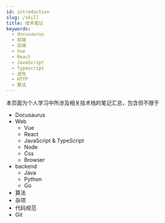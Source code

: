 ```yaml
---
id: introduction
slug: /skill
title: 技术笔记
keywords:
  - docusaurus
  - 前端
  - 后端
  - Vue
  - React
  - JavaScript
  - Typescript
  - 逆向
  - HTTP
  - 算法
---
```


本页面为个人学习中所涉及相关技术栈的笔记汇总，包含但不限于

- Docusaurus
- Web
  - Vue
  - React
  - JavaScript & TypeScript
  - Node
  - Css
  - Browser
- backend
  - Java
  - Python
  - Go
- 算法
- 杂项
- 代码规范
- Git
